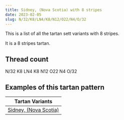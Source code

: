 ```yaml
---
title: Sidney, (Nova Scotia) with 8 stripes
date: 2023-02-05
slug: N/32/K8/LN4/K8/N12/O22/N4/O/32
---
```

This is a list of all the tartan sett variants with 8 stripes.

It is a 8 stripes tartan.


## Thread count
N/32 K8 LN4 K8 N12 O22 N4 O/32

## Examples of this tartan pattern

| Tartan Variants |
|---------------|
| [Sidney, (Nova Scotia)](/variants/n/32/k8/ln4/k8/n12/o22/n4/o/32-k000000-lne0e0e0-n808080-off8500)||
